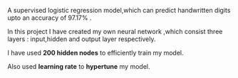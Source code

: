 A supervised logistic regression model,which can predict handwritten digits upto an accuracy of 97.17% .

In this project I have created my own neural network ,which consist three layers : input,hidden and output layer respectively.

I have used **200 hidden nodes** to efficiently train my model.

Also used **learning rate** to **hypertune** my model.
